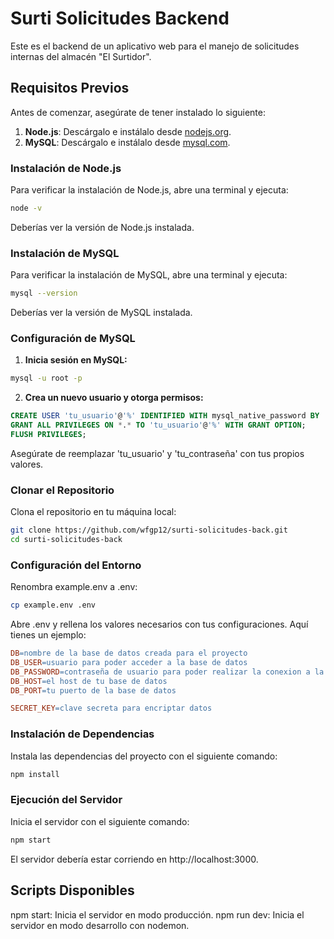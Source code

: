 # Surti Solicitudes Backend

Este es el backend de un aplicativo web para el manejo de solicitudes internas del almacén "El Surtidor".

## Requisitos Previos

Antes de comenzar, asegúrate de tener instalado lo siguiente:

1. **Node.js**: Descárgalo e instálalo desde [nodejs.org](https://nodejs.org/).
2. **MySQL**: Descárgalo e instálalo desde [mysql.com](https://www.mysql.com/).

### Instalación de Node.js

Para verificar la instalación de Node.js, abre una terminal y ejecuta:

```sh
node -v
````
Deberías ver la versión de Node.js instalada.

### Instalación de MySQL

Para verificar la instalación de MySQL, abre una terminal y ejecuta:

```sh
mysql --version
````
Deberías ver la versión de MySQL instalada.

### Configuración de MySQL
1. **Inicia sesión en MySQL:**
```sh
mysql -u root -p
````
2. **Crea un nuevo usuario y otorga permisos:**
```sql
CREATE USER 'tu_usuario'@'%' IDENTIFIED WITH mysql_native_password BY 'tu_contraseña';
GRANT ALL PRIVILEGES ON *.* TO 'tu_usuario'@'%' WITH GRANT OPTION;
FLUSH PRIVILEGES;
````
Asegúrate de reemplazar 'tu_usuario' y 'tu_contraseña' con tus propios valores.

### Clonar el Repositorio
Clona el repositorio en tu máquina local:

```sh
git clone https://github.com/wfgp12/surti-solicitudes-back.git
cd surti-solicitudes-back
````
### Configuración del Entorno
Renombra example.env a .env:
```sh
cp example.env .env
````
Abre .env y rellena los valores necesarios con tus configuraciones. Aquí tienes un ejemplo:
```makefile
DB=nombre de la base de datos creada para el proyecto
DB_USER=usuario para poder acceder a la base de datos
DB_PASSWORD=contraseña de usuario para poder realizar la conexion a la base de datos
DB_HOST=el host de tu base de datos
DB_PORT=tu puerto de la base de datos

SECRET_KEY=clave secreta para encriptar datos
````
### Instalación de Dependencias
Instala las dependencias del proyecto con el siguiente comando:

```sh
npm install
````
### Ejecución del Servidor
Inicia el servidor con el siguiente comando:

```sh
npm start
````
El servidor debería estar corriendo en http://localhost:3000.

## Scripts Disponibles
npm start: Inicia el servidor en modo producción.
npm run dev: Inicia el servidor en modo desarrollo con nodemon.




